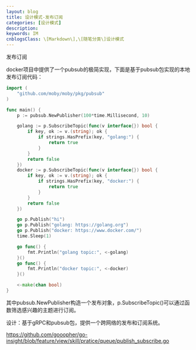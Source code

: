 ```yaml
---
layout: blog
title: 设计模式-发布订阅
categories: [设计模式]
description: 
keywords: IM
cnblogsClass: \[Markdown\],\[随笔分类\]设计模式
---
```


发布订阅

docker项目中提供了一个pubsub的极简实现，下面是基于pubsub包实现的本地发布订阅代码：
```go
import (
    "github.com/moby/moby/pkg/pubsub"
)

func main() {
    p := pubsub.NewPublisher(100*time.Millisecond, 10)

    golang := p.SubscribeTopic(func(v interface{}) bool {
        if key, ok := v.(string); ok {
            if strings.HasPrefix(key, "golang:") {
                return true
            }
        }
        return false
    })
    docker := p.SubscribeTopic(func(v interface{}) bool {
        if key, ok := v.(string); ok {
            if strings.HasPrefix(key, "docker:") {
                return true
            }
        }
        return false
    })

    go p.Publish("hi")
    go p.Publish("golang: https://golang.org")
    go p.Publish("docker: https://www.docker.com/")
    time.Sleep(1)

    go func() {
        fmt.Println("golang topic:", <-golang)
    }()
    go func() {
        fmt.Println("docker topic:", <-docker)
    }()

    <-make(chan bool)
}
```
其中pubsub.NewPublisher构造一个发布对象，p.SubscribeTopic()可以通过函数筛选感兴趣的主题进行订阅。

设计：基于gRPC和pubsub包，提供一个跨网络的发布和订阅系统。


https://github.com/gooopher/go-insight/blob/feature/view/skill/pratice/queue/publish_subscribe.go